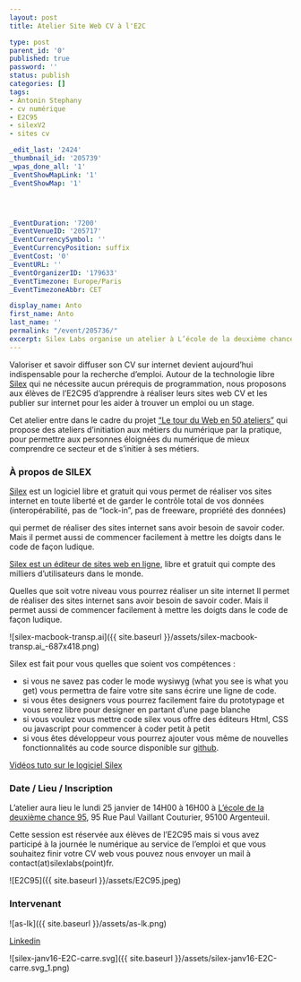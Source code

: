 ```yaml
---
layout: post
title: Atelier Site Web CV à l'E2C

type: post
parent_id: '0'
published: true
password: ''
status: publish
categories: []
tags:
- Antonin Stephany
- cv numérique
- E2C95
- silexV2
- sites cv

_edit_last: '2424'
_thumbnail_id: '205739'
_wpas_done_all: '1'
_EventShowMapLink: '1'
_EventShowMap: '1'




_EventDuration: '7200'
_EventVenueID: '205717'
_EventCurrencySymbol: ''
_EventCurrencyPosition: suffix
_EventCost: '0'
_EventURL: ''
_EventOrganizerID: '179633'
_EventTimezone: Europe/Paris
_EventTimezoneAbbr: CET

display_name: Anto
first_name: Anto
last_name: ''
permalink: "/event/205736/"
excerpt: Silex Labs organise un atelier à L’école de la deuxième chance 95 pour accompagner les élèves à la réalisation et à la publication de leurs sites CV avec le logiciel libre Silex.
---
```


Valoriser et savoir diffuser son CV sur internet devient aujourd’hui indispensable pour la recherche d’emploi. Autour de la technologie libre [Silex](http://www.silex.me/) qui ne nécessite aucun prérequis de programmation, nous proposons aux élèves de l’E2C95 d’apprendre à réaliser leurs sites web CV et les publier sur internet pour les aider à trouver un emploi ou un stage.

Cet atelier entre dans le cadre du projet [“Le tour du Web en 50 ateliers”](https://www.silexlabs.org/le-tour-du-web-en-50-ateliers-2/) qui propose des ateliers d’initiation aux métiers du numérique par la pratique, pour permettre aux personnes éloignées du numérique de mieux comprendre ce secteur et de s’initier à ses métiers.

### **À propos de SILEX**

[Silex](http://www.silex.me/) est un logiciel libre et gratuit qui vous permet de réaliser vos sites internet en toute liberté et de garder le contrôle total de vos données (interopérabilité, pas de “lock-in”, pas de freeware, propriété des données)

qui permet de réaliser des sites internet sans avoir besoin de savoir coder. Mais il permet aussi de commencer facilement à mettre les doigts dans le code de façon ludique.

[Silex est un éditeur de sites web en ligne](http://www.silex.me/), libre et gratuit qui compte des milliers d’utilisateurs dans le monde.

Quelles que soit votre niveau vous pourrez réaliser un site internet Il permet de réaliser des sites internet sans avoir besoin de savoir coder. Mais il permet aussi de commencer facilement à mettre les doigts dans le code de façon ludique.

![silex-macbook-transp.ai]({{ site.baseurl }}/assets/silex-macbook-transp.ai_-687x418.png)

Silex est fait pour vous quelles que soient vos compétences
: 
*   si vous ne savez pas coder le mode wysiwyg (what you see is what you get) vous permettra de faire votre site sans écrire une ligne de code.
*   si vous êtes designers vous pourrez facilement faire du prototypage et vous serez libre pour designer en partant d’une page blanche
*   si vous voulez vous mettre code silex vous offre des éditeurs Html, CSS ou javascript pour commencer à coder petit à petit
*   si vous êtes développeur vous pourrez ajouter vous même de nouvelles fonctionnalités au code source disponible sur [github](https://github.com/silexlabs/Silex).

[Vidéos tuto sur le logiciel Silex](https://www.silexlabs.org/compte-rendu-video-de-latelier-silex-a-lescapade/)

### **Date / Lieu / Inscription**

L’atelier aura lieu le lundi 25 janvier de 14H00 à 16H00 à [L’école de la deuxième chance 95](http://www.e2c95.com/), 95 Rue Paul Vaillant Couturier, 95100 Argenteuil.

Cette session est réservée aux élèves de l’E2C95 mais si vous avez participé à la journée le numérique au service de l’emploi et que vous souhaitez finir votre CV web vous pouvez nous envoyer un mail à contact(at)silexlabs(point)fr.

![E2C95]({{ site.baseurl }}/assets/E2C95.jpeg)

### **Intervenant**

![as-lk]({{ site.baseurl }}/assets/as-lk.png)



[Linkedin](https://www.linkedin.com/pub/antonin-stephany/1b/490/27a)

![silex-janv16-E2C-carre.svg]({{ site.baseurl }}/assets/silex-janv16-E2C-carre.svg_1.png)